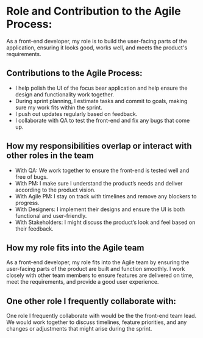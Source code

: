 # Role and Contribution to the Agile Process:

As a front-end developer, my role is to build the user-facing parts of the application, ensuring it looks good, works well, and meets the product's requirements.
## Contributions to the Agile Process:
- I help polish the UI of the focus bear application and help ensure the design and functionality work together.
- During sprint planning, I estimate tasks and commit to goals, making sure my work fits within the sprint.
- I push out updates regularly based on feedback.
- I collaborate with QA to test the front-end and fix any bugs that come up.

## How my responsibilities overlap or interact with other roles in the team

- With QA: We work together to ensure the front-end is tested well and free of bugs.
- With PM: I make sure I understand the product’s needs and deliver according to the product vision.
- With Agile PM: I stay on track with timelines and remove any blockers to progress.
- With Designers: I implement their designs and ensure the UI is both functional and user-friendly.
- With Stakeholders: I might discuss the product’s look and feel based on their feedback.

## How my role fits into the Agile team
As a front-end developer, my role fits into the Agile team by ensuring the user-facing parts of the product are built and function smoothly. I work closely with other team members to ensure features are delivered on time, meet the requirements, and provide a good user experience.

## One other role I frequently collaborate with:
One role I frequently collaborate with would be the the front-end team lead. We would work together to discuss timelines, feature priorities, and any changes or adjustments that might arise during the sprint.

